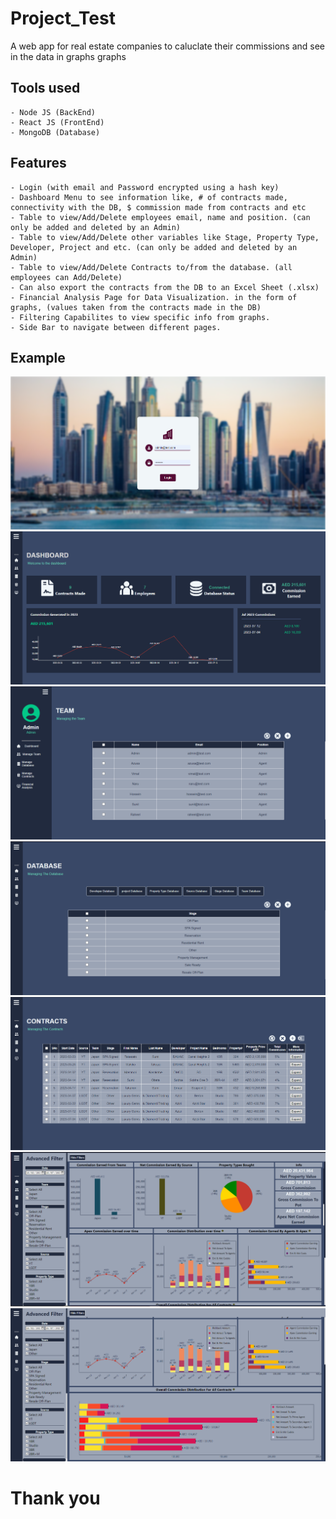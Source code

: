 # Project_Test
  A web app for real estate companies to caluclate their commissions and see in the data in graphs graphs

## Tools used
    - Node JS (BackEnd)
    - React JS (FrontEnd)
    - MongoDB (Database)
## Features
    - Login (with email and Password encrypted using a hash key)
    - Dashboard Menu to see information like, # of contracts made, connectivity with the DB, $ commission made from contracts and etc
    - Table to view/Add/Delete employees email, name and position. (can only be added and deleted by an Admin)
    - Table to view/Add/Delete other variables like Stage, Property Type, Developer, Project and etc. (can only be added and deleted by an Admin)
    - Table to view/Add/Delete Contracts to/from the database. (all employees can Add/Delete)
    - Can also export the contracts from the DB to an Excel Sheet (.xlsx)
    - Financial Analysis Page for Data Visualization. in the form of graphs, (values taken from the contracts made in the DB)
    - Filtering Capabilites to view specific info from graphs.
    - Side Bar to navigate between different pages.
## Example 
![alt text](https://github.com/Hossein-GS/Real-Estate-Commission-System/blob/main/Examples/LoginPage.PNG)
![alt text](https://github.com/Hossein-GS/Real-Estate-Commission-System/blob/main/Examples/Dashboard.PNG)
![alt text](https://github.com/Hossein-GS/Real-Estate-Commission-System/blob/main/Examples/ManageTeam.PNG)
![alt text](https://github.com/Hossein-GS/Real-Estate-Commission-System/blob/main/Examples/Database.PNG)
![alt text](https://github.com/Hossein-GS/Real-Estate-Commission-System/blob/main/Examples/Contracts.PNG)
![alt text](https://github.com/Hossein-GS/Real-Estate-Commission-System/blob/main/Examples/FinancialAnalysis.PNG)
![alt text](https://github.com/Hossein-GS/Real-Estate-Commission-System/blob/main/Examples/FinancialAnalysis2.PNG)


# Thank you
